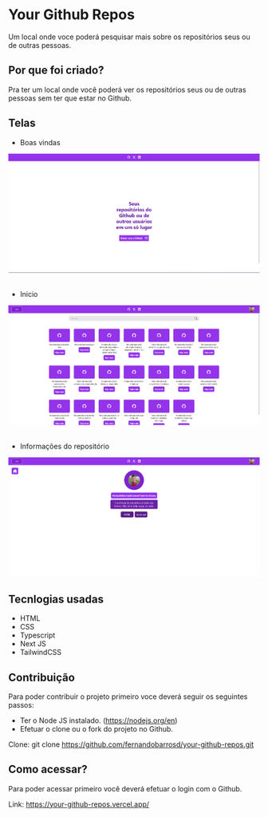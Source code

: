 # Your Github Repos

Um local onde voce poderá pesquisar mais sobre os repositórios seus ou de outras pessoas.

## Por que foi criado?
Pra ter um local onde você poderá ver os repositórios seus ou de outras pessoas sem ter que estar no Github.

## Telas

- Boas vindas
<img src="./screenshots/your-github-repos-screenshot-1.png" width="600">

<br>
<br>

- Inicio
<img src="./screenshots/your-github-repos-screenshot-2.png" width="600">

<br>
<br>

- Informações do repositório
<img src="./screenshots/your-github-repos-screenshot-3.png" width="600">

## Tecnlogias usadas

- HTML
- CSS
- Typescript
- Next JS
- TailwindCSS


## Contribuição

Para poder contribuir o projeto primeiro voce deverá seguir os seguintes passos:
- Ter o Node JS instalado. (https://nodejs.org/en)
- Efetuar o clone ou o fork do projeto no Github.

Clone: git clone https://github.com/fernandobarrosd/your-github-repos.git

## Como acessar?

Para poder acessar primeiro você deverá efetuar o login com o Github.

Link: https://your-github-repos.vercel.app/

